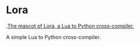 # Lora

.[The mascot of Lora, a Lua to Python cross-compiler.](https://alephrocco.com/wp-content/uploads/2022/01/51793832587_5c91132182_6k.jpg)

A simple Lua to Python cross-compiler.
